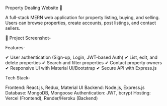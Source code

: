 Property Dealing Website 🏡

A full-stack MERN web application for property listing, buying, and selling. Users can browse properties, create accounts, post listings, and contact sellers.

📸 Project Screenshot-



Features-

✔ User authentication (Sign-up, Login, JWT-based Auth)
✔ List, edit, and delete properties
✔ Search and filter properties
✔ Contact property owners
✔ Responsive UI with Material UI/Bootstrap
✔ Secure API with Express.js

Tech Stack-

Frontend: React.js, Redux, Material UI
Backend: Node.js, Express.js
Database: MongoDB, Mongoose
Authentication: JWT, bcrypt
Hosting: Vercel (Frontend), Render/Heroku (Backend)
